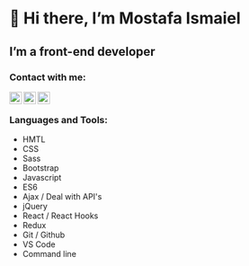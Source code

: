 # 👋 Hi there, I’m Mostafa Ismaiel
## I’m a front-end developer

### Contact with me:
[<img align="left" alt="codeSTACKr | LinkedIn" width="22px" src="https://cdn.jsdelivr.net/npm/simple-icons@v3/icons/linkedin.svg" />](https://www.linkedin.com/in/mostafa-ismaiel-068169185/)
[<img align="left" alt="codeSTACKr | Instagram" width="22px" src="https://cdn.jsdelivr.net/npm/simple-icons@v3/icons/gmail.svg" />](mostafaismaiel10@gmail.com)
[<img align="left" alt="codeSTACKr | Instagram" width="22px" src="https://cdn.jsdelivr.net/npm/simple-icons@v3/icons/facebook.svg" />](https://www.facebook.com/Eacresta/)

<br />

### Languages and Tools:
* HMTL
* CSS
* Sass
* Bootstrap
* Javascript
* ES6
* Ajax / Deal with API's
* jQuery
* React / React Hooks
* Redux
* Git / Github
* VS Code
* Command line
